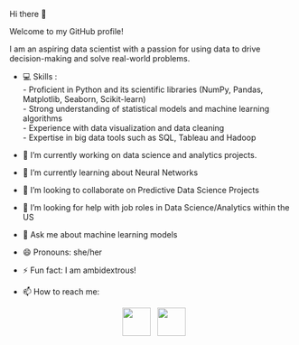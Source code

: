 Hi there 👋  

Welcome to my GitHub profile!  

I am an aspiring data scientist with a passion for using data to drive decision-making and solve real-world problems.
- 💻 Skills :  
       - Proficient in Python and its scientific libraries (NumPy, Pandas, Matplotlib, Seaborn, Scikit-learn)  
       - Strong understanding of statistical models and machine learning algorithms   
       - Experience with data visualization and data cleaning   
       - Expertise in big data tools such as SQL, Tableau and Hadoop  
  
- 🔭 I’m currently working on data science and analytics projects.
- 🌱 I’m currently learning about Neural Networks
- 👯 I’m looking to collaborate on Predictive Data Science Projects
- 🤔 I’m looking for help with job roles in Data Science/Analytics within the US
- 💬 Ask me about machine learning models
- 😄 Pronouns: she/her
- ⚡ Fun fact: I am ambidextrous! 
- 📫 How to reach me: 
<p align="center">  
&nbsp; <a href="https://www.linkedin.com/in/rajshree-mishra/" target="_blank" rel="noopener noreferrer"><img src="https://img.icons8.com/plasticine/100/000000/linkedin.png" width="50" /></a>
&nbsp; <a href="mailto:rajshree.mishra04@gmail.com" target="_blank" rel="noopener noreferrer"><img src="https://img.icons8.com/plasticine/100/000000/gmail.png"  width="50" /></a>
</p>

